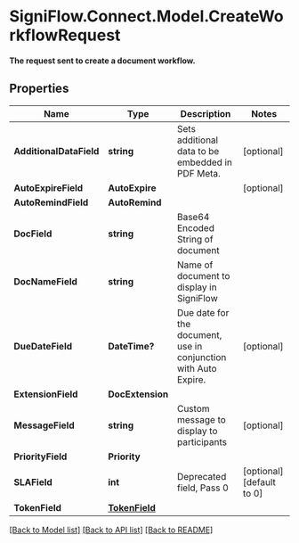 # SigniFlow.Connect.Model.CreateWorkflowRequest
#### The request sent to create a document workflow.

## Properties

Name | Type | Description | Notes
------------ | ------------- | ------------- | -------------
**AdditionalDataField** | **string** | Sets additional data to be embedded in PDF Meta. | [optional] 
**AutoExpireField** | **AutoExpire** |  | [optional] 
**AutoRemindField** | **AutoRemind** |  | 
**DocField** | **string** | Base64 Encoded String of document | 
**DocNameField** | **string** | Name of document to display in SigniFlow | 
**DueDateField** | **DateTime?** | Due date for the document, use in conjunction with Auto Expire. | [optional] 
**ExtensionField** | **DocExtension** |  | 
**MessageField** | **string** | Custom message to display to participants | [optional] 
**PriorityField** | **Priority** |  | 
**SLAField** | **int** | Deprecated field, Pass 0 | [optional] [default to 0]
**TokenField** | [**TokenField**](TokenField.md) |  | 

[[Back to Model list]](../README.md#documentation-for-models) [[Back to API list]](../README.md#documentation-for-api-endpoints) [[Back to README]](../README.md)


